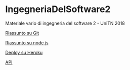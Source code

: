 # IngegneriaDelSoftware2
Materiale vario di ingegneria del software 2 - UniTN 2018


[Riassunto su Git](git/git.md "Git")

[Riassunto su node.js](node/node.md "node.js")

[Deploy su Heroku](heroku/heroku.md "heroku")

[API](api/api.md "API")